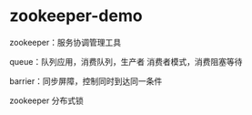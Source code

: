 # zookeeper-demo

zookeeper：服务协调管理工具

queue：队列应用，消费队列，生产者 消费者模式，消费阻塞等待

barrier：同步屏障，控制同时到达同一条件

zookeeper 分布式锁
